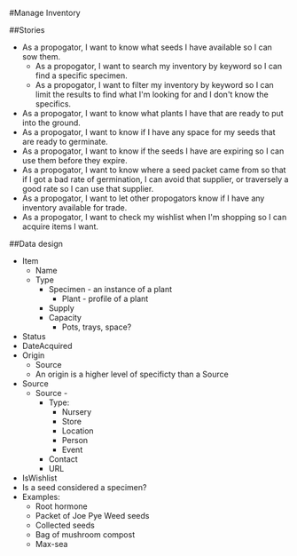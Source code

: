#Manage Inventory

##Stories
- As a propogator, I want to know what seeds I have available so I can sow them.
  - As a propogator, I want to search my inventory by keyword so I can find a specific specimen.
  - As a propogator, I want to filter my inventory by keyword so I can limit the results to find what I'm looking for and I don't know the specifics.
- As a propogator, I want to know what plants I have that are ready to put into the ground.
- As a propogator, I want to know if I have any space for my seeds that are ready to germinate.
- As a propogator, I want to know if the seeds I have are expiring so I can use them before they expire.
- As a propogator, I want to know where a seed packet came from so that if I got a bad rate of germination, I can avoid that supplier, or traversely a good rate so I can use that supplier.
- As a propogator, I want to let other propogators know if I have any inventory available for trade.
- As a propogator, I want to check my wishlist when I'm shopping so I can acquire items I want.

##Data design
- Item
  - Name
  - Type
    - Specimen - an instance of a plant
      - Plant - profile of a plant
    - Supply
    - Capacity
      - Pots, trays, space?
 - Status
 - DateAcquired
 - Origin
   - Source
   - An origin is a higher level of specificty than a Source
 - Source
   - Source - 
     - Type:
       - Nursery
       - Store
       - Location
       - Person
       - Event
     - Contact
     - URL
 - IsWishlist
 - Is a seed considered a specimen?
- Examples:
  - Root hormone
  - Packet of Joe Pye Weed seeds
  - Collected seeds
  - Bag of mushroom compost
  - Max-sea
